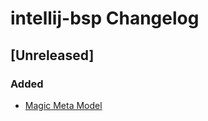 <!-- Keep a Changelog guide -> https://keepachangelog.com -->

# intellij-bsp Changelog

## [Unreleased]
### Added
- [Magic Meta Model](https://github.com/Abrams27/intellij-bsp/pull/1)
